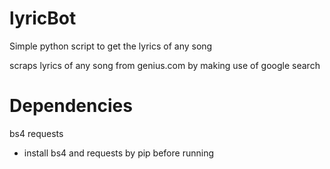 # lyricBot
Simple python script to get the lyrics of any song

scraps lyrics of any song from genius.com by making use of google search

# Dependencies
bs4
requests
* install bs4 and requests by pip before running
